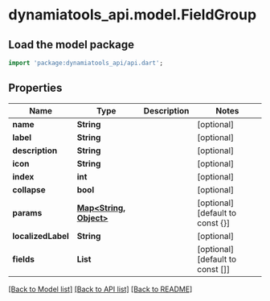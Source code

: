 # dynamiatools_api.model.FieldGroup

## Load the model package
```dart
import 'package:dynamiatools_api/api.dart';
```

## Properties
Name | Type | Description | Notes
------------ | ------------- | ------------- | -------------
**name** | **String** |  | [optional] 
**label** | **String** |  | [optional] 
**description** | **String** |  | [optional] 
**icon** | **String** |  | [optional] 
**index** | **int** |  | [optional] 
**collapse** | **bool** |  | [optional] 
**params** | [**Map<String, Object>**](Object.md) |  | [optional] [default to const {}]
**localizedLabel** | **String** |  | [optional] 
**fields** | **List<String>** |  | [optional] [default to const []]

[[Back to Model list]](../README.md#documentation-for-models) [[Back to API list]](../README.md#documentation-for-api-endpoints) [[Back to README]](../README.md)


